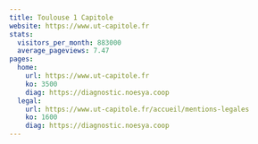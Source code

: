 ```yaml
---
title: Toulouse 1 Capitole
website: https://www.ut-capitole.fr
stats:
  visitors_per_month: 883000
  average_pageviews: 7.47
pages:
  home: 
    url: https://www.ut-capitole.fr
    ko: 3500
    diag: https://diagnostic.noesya.coop
  legal: 
    url: https://www.ut-capitole.fr/accueil/mentions-legales
    ko: 1600
    diag: https://diagnostic.noesya.coop
---
```

